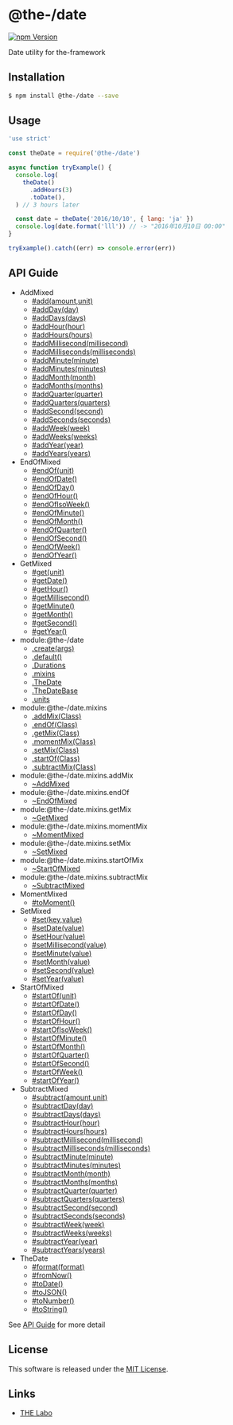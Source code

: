 @the-/date
==========

<!---
This file is generated by @the-/templates. Do not update manually.
--->

<!-- Badge Start -->
<a name="badges"></a>

[![npm Version][bd_npm_shield_url]][bd_npm_url]

[bd_repo_url]: https://github.com/the-labo/the
[bd_npm_url]: http://www.npmjs.org/package/@the-/date
[bd_npm_shield_url]: http://img.shields.io/npm/v/@the-/date.svg?style=flat

<!-- Badge End -->


<!-- Description Start -->
<a name="description"></a>

Date utility for the-framework

<!-- Description End -->


<!-- Overview Start -->
<a name="overview"></a>




<!-- Overview End -->


<!-- Sections Start -->
<a name="sections"></a>

<!-- Section from "doc/readme/01.Installation.md.hbs" Start -->

<a name="section-doc-readme-01-installation-md"></a>

Installation
-----

```bash
$ npm install @the-/date --save
```


<!-- Section from "doc/readme/01.Installation.md.hbs" End -->

<!-- Section from "doc/readme/02.Usage.md.hbs" Start -->

<a name="section-doc-readme-02-usage-md"></a>

Usage
---------

```javascript
'use strict'

const theDate = require('@the-/date')

async function tryExample() {
  console.log(
    theDate()
      .addHours(3)
      .toDate(),
  ) // 3 hours later

  const date = theDate('2016/10/10', { lang: 'ja' })
  console.log(date.format('lll')) // -> "2016年10月10日 00:00"
}

tryExample().catch((err) => console.error(err))

```


<!-- Section from "doc/readme/02.Usage.md.hbs" End -->


<!-- Sections Start -->

<a name="api"></a>

## API Guide


- AddMixed
  - [#add(amount,unit)](./doc/api/api.md#AddMixed#add)
  - [#addDay(day)](./doc/api/api.md#AddMixed#addDay)
  - [#addDays(days)](./doc/api/api.md#AddMixed#addDays)
  - [#addHour(hour)](./doc/api/api.md#AddMixed#addHour)
  - [#addHours(hours)](./doc/api/api.md#AddMixed#addHours)
  - [#addMillisecond(millisecond)](./doc/api/api.md#AddMixed#addMillisecond)
  - [#addMilliseconds(milliseconds)](./doc/api/api.md#AddMixed#addMilliseconds)
  - [#addMinute(minute)](./doc/api/api.md#AddMixed#addMinute)
  - [#addMinutes(minutes)](./doc/api/api.md#AddMixed#addMinutes)
  - [#addMonth(month)](./doc/api/api.md#AddMixed#addMonth)
  - [#addMonths(months)](./doc/api/api.md#AddMixed#addMonths)
  - [#addQuarter(quarter)](./doc/api/api.md#AddMixed#addQuarter)
  - [#addQuarters(quarters)](./doc/api/api.md#AddMixed#addQuarters)
  - [#addSecond(second)](./doc/api/api.md#AddMixed#addSecond)
  - [#addSeconds(seconds)](./doc/api/api.md#AddMixed#addSeconds)
  - [#addWeek(week)](./doc/api/api.md#AddMixed#addWeek)
  - [#addWeeks(weeks)](./doc/api/api.md#AddMixed#addWeeks)
  - [#addYear(year)](./doc/api/api.md#AddMixed#addYear)
  - [#addYears(years)](./doc/api/api.md#AddMixed#addYears)
- EndOfMixed
  - [#endOf(unit)](./doc/api/api.md#EndOfMixed#endOf)
  - [#endOfDate()](./doc/api/api.md#EndOfMixed#endOfDate)
  - [#endOfDay()](./doc/api/api.md#EndOfMixed#endOfDay)
  - [#endOfHour()](./doc/api/api.md#EndOfMixed#endOfHour)
  - [#endOfIsoWeek()](./doc/api/api.md#EndOfMixed#endOfIsoWeek)
  - [#endOfMinute()](./doc/api/api.md#EndOfMixed#endOfMinute)
  - [#endOfMonth()](./doc/api/api.md#EndOfMixed#endOfMonth)
  - [#endOfQuarter()](./doc/api/api.md#EndOfMixed#endOfQuarter)
  - [#endOfSecond()](./doc/api/api.md#EndOfMixed#endOfSecond)
  - [#endOfWeek()](./doc/api/api.md#EndOfMixed#endOfWeek)
  - [#endOfYear()](./doc/api/api.md#EndOfMixed#endOfYear)
- GetMixed
  - [#get(unit)](./doc/api/api.md#GetMixed#get)
  - [#getDate()](./doc/api/api.md#GetMixed#getDate)
  - [#getHour()](./doc/api/api.md#GetMixed#getHour)
  - [#getMillisecond()](./doc/api/api.md#GetMixed#getMillisecond)
  - [#getMinute()](./doc/api/api.md#GetMixed#getMinute)
  - [#getMonth()](./doc/api/api.md#GetMixed#getMonth)
  - [#getSecond()](./doc/api/api.md#GetMixed#getSecond)
  - [#getYear()](./doc/api/api.md#GetMixed#getYear)
- module:@the-/date
  - [.create(args)](./doc/api/api.md#module_@the-/date.create)
  - [.default()](./doc/api/api.md#module_@the-/date.default)
  - [.Durations](./doc/api/api.md#module_@the-/date.Durations)
  - [.mixins](./doc/api/api.md#module_@the-/date.mixins)
  - [.TheDate](./doc/api/api.md#module_@the-/date.TheDate)
  - [.TheDateBase](./doc/api/api.md#module_@the-/date.TheDateBase)
  - [.units](./doc/api/api.md#module_@the-/date.units)
- module:@the-/date.mixins
  - [.addMix(Class)](./doc/api/api.md#module_@the-/date.mixins.addMix)
  - [.endOf(Class)](./doc/api/api.md#module_@the-/date.mixins.endOf)
  - [.getMix(Class)](./doc/api/api.md#module_@the-/date.mixins.getMix)
  - [.momentMix(Class)](./doc/api/api.md#module_@the-/date.mixins.momentMix)
  - [.setMix(Class)](./doc/api/api.md#module_@the-/date.mixins.setMix)
  - [.startOf(Class)](./doc/api/api.md#module_@the-/date.mixins.startOf)
  - [.subtractMix(Class)](./doc/api/api.md#module_@the-/date.mixins.subtractMix)
- module:@the-/date.mixins.addMix
  - [~AddMixed](./doc/api/api.md#module_@the-/date.mixins.addMix~AddMixed)
- module:@the-/date.mixins.endOf
  - [~EndOfMixed](./doc/api/api.md#module_@the-/date.mixins.endOf~EndOfMixed)
- module:@the-/date.mixins.getMix
  - [~GetMixed](./doc/api/api.md#module_@the-/date.mixins.getMix~GetMixed)
- module:@the-/date.mixins.momentMix
  - [~MomentMixed](./doc/api/api.md#module_@the-/date.mixins.momentMix~MomentMixed)
- module:@the-/date.mixins.setMix
  - [~SetMixed](./doc/api/api.md#module_@the-/date.mixins.setMix~SetMixed)
- module:@the-/date.mixins.startOfMix
  - [~StartOfMixed](./doc/api/api.md#module_@the-/date.mixins.startOfMix~StartOfMixed)
- module:@the-/date.mixins.subtractMix
  - [~SubtractMixed](./doc/api/api.md#module_@the-/date.mixins.subtractMix~SubtractMixed)
- MomentMixed
  - [#toMoment()](./doc/api/api.md#MomentMixed#toMoment)
- SetMixed
  - [#set(key,value)](./doc/api/api.md#SetMixed#set)
  - [#setDate(value)](./doc/api/api.md#SetMixed#setDate)
  - [#setHour(value)](./doc/api/api.md#SetMixed#setHour)
  - [#setMillisecond(value)](./doc/api/api.md#SetMixed#setMillisecond)
  - [#setMinute(value)](./doc/api/api.md#SetMixed#setMinute)
  - [#setMonth(value)](./doc/api/api.md#SetMixed#setMonth)
  - [#setSecond(value)](./doc/api/api.md#SetMixed#setSecond)
  - [#setYear(value)](./doc/api/api.md#SetMixed#setYear)
- StartOfMixed
  - [#startOf(unit)](./doc/api/api.md#StartOfMixed#startOf)
  - [#startOfDate()](./doc/api/api.md#StartOfMixed#startOfDate)
  - [#startOfDay()](./doc/api/api.md#StartOfMixed#startOfDay)
  - [#startOfHour()](./doc/api/api.md#StartOfMixed#startOfHour)
  - [#startOfIsoWeek()](./doc/api/api.md#StartOfMixed#startOfIsoWeek)
  - [#startOfMinute()](./doc/api/api.md#StartOfMixed#startOfMinute)
  - [#startOfMonth()](./doc/api/api.md#StartOfMixed#startOfMonth)
  - [#startOfQuarter()](./doc/api/api.md#StartOfMixed#startOfQuarter)
  - [#startOfSecond()](./doc/api/api.md#StartOfMixed#startOfSecond)
  - [#startOfWeek()](./doc/api/api.md#StartOfMixed#startOfWeek)
  - [#startOfYear()](./doc/api/api.md#StartOfMixed#startOfYear)
- SubtractMixed
  - [#subtract(amount,unit)](./doc/api/api.md#SubtractMixed#subtract)
  - [#subtractDay(day)](./doc/api/api.md#SubtractMixed#subtractDay)
  - [#subtractDays(days)](./doc/api/api.md#SubtractMixed#subtractDays)
  - [#subtractHour(hour)](./doc/api/api.md#SubtractMixed#subtractHour)
  - [#subtractHours(hours)](./doc/api/api.md#SubtractMixed#subtractHours)
  - [#subtractMillisecond(millisecond)](./doc/api/api.md#SubtractMixed#subtractMillisecond)
  - [#subtractMilliseconds(milliseconds)](./doc/api/api.md#SubtractMixed#subtractMilliseconds)
  - [#subtractMinute(minute)](./doc/api/api.md#SubtractMixed#subtractMinute)
  - [#subtractMinutes(minutes)](./doc/api/api.md#SubtractMixed#subtractMinutes)
  - [#subtractMonth(month)](./doc/api/api.md#SubtractMixed#subtractMonth)
  - [#subtractMonths(months)](./doc/api/api.md#SubtractMixed#subtractMonths)
  - [#subtractQuarter(quarter)](./doc/api/api.md#SubtractMixed#subtractQuarter)
  - [#subtractQuarters(quarters)](./doc/api/api.md#SubtractMixed#subtractQuarters)
  - [#subtractSecond(second)](./doc/api/api.md#SubtractMixed#subtractSecond)
  - [#subtractSeconds(seconds)](./doc/api/api.md#SubtractMixed#subtractSeconds)
  - [#subtractWeek(week)](./doc/api/api.md#SubtractMixed#subtractWeek)
  - [#subtractWeeks(weeks)](./doc/api/api.md#SubtractMixed#subtractWeeks)
  - [#subtractYear(year)](./doc/api/api.md#SubtractMixed#subtractYear)
  - [#subtractYears(years)](./doc/api/api.md#SubtractMixed#subtractYears)
- TheDate
  - [#format(format)](./doc/api/api.md#TheDate#format)
  - [#fromNow()](./doc/api/api.md#TheDate#fromNow)
  - [#toDate()](./doc/api/api.md#TheDate#toDate)
  - [#toJSON()](./doc/api/api.md#TheDate#toJSON)
  - [#toNumber()](./doc/api/api.md#TheDate#toNumber)
  - [#toString()](./doc/api/api.md#TheDate#toString)

See [API Guide](./doc/api/api.md) for more detail


<!-- LICENSE Start -->
<a name="license"></a>

License
-------
This software is released under the [MIT License](https://github.com/the-labo/the/blob/master/LICENSE).

<!-- LICENSE End -->


<!-- Links Start -->
<a name="links"></a>

Links
------

+ [THE Labo][the_labo_url]

[the_labo_url]: https://github.com/the-labo

<!-- Links End -->
